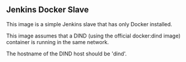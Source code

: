 Jenkins Docker Slave
--------------------
This image is a simple Jenkins slave that has only Docker installed.

This image assumes that a DIND (using the official docker:dind image) container is running in the same network.

The hostname of the DIND host should be 'dind'.
